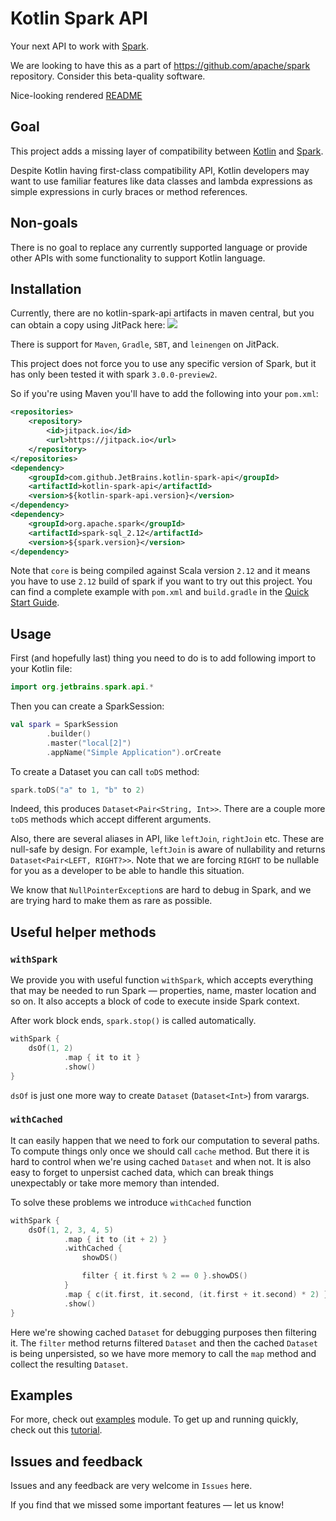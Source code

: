 # Kotlin Spark API


Your next API to work with  [Spark](https://spark.apache.org/).

We are looking to have this as a part of https://github.com/apache/spark repository. Consider this beta-quality software.

Nice-looking rendered [README](https://jetbrains.github.io/kotlin-spark-api/)

## Goal

This project adds a missing layer of compatibility between [Kotlin](https://kotlinlang.org/) and [Spark](https://spark.apache.org/).

Despite Kotlin having first-class compatibility API, Kotlin developers may want to use familiar features like data classes and lambda expressions as simple expressions in curly braces or method references.

## Non-goals

There is no goal to replace any currently supported language or provide other APIs with some functionality to support Kotlin language.

## Installation

Currently, there are no kotlin-spark-api artifacts in maven central, but you can obtain a copy using JitPack here: [![](https://jitpack.io/v/JetBrains/kotlin-spark-api.svg)](https://jitpack.io/#JetBrains/kotlin-spark-api)

There is support for `Maven`, `Gradle`, `SBT`, and `leinengen` on JitPack.

This project does not force you to use any specific version of Spark, but it has only been tested it with spark `3.0.0-preview2`. 

So if you're using Maven you'll have to add the following into your `pom.xml`:

```xml
<repositories>
    <repository>
        <id>jitpack.io</id>
        <url>https://jitpack.io</url>
    </repository>
</repositories>
<dependency>
    <groupId>com.github.JetBrains.kotlin-spark-api</groupId>
    <artifactId>kotlin-spark-api</artifactId>
    <version>${kotlin-spark-api.version}</version>
</dependency>
<dependency>
    <groupId>org.apache.spark</groupId>
    <artifactId>spark-sql_2.12</artifactId>
    <version>${spark.version}</version>
</dependency>
```

Note that `core` is being compiled against Scala version `2.12` and it means you have to use `2.12` build of spark if you want to try out this project. 
You can find a complete example with `pom.xml` and `build.gradle` in the [Quick Start Guide](docs/quick-start-guide.md).  

## Usage

First (and hopefully last) thing you need to do is to add following import to your Kotlin file:

```kotlin
import org.jetbrains.spark.api.*
```

Then you can create a SparkSession:

```kotlin
val spark = SparkSession
        .builder()
        .master("local[2]")
        .appName("Simple Application").orCreate

```

To create a Dataset you can call `toDS` method:

```kotlin
spark.toDS("a" to 1, "b" to 2)
```

Indeed, this produces `Dataset<Pair<String, Int>>`. There are a couple more `toDS` methods which accept different arguments.

Also, there are several aliases in API, like `leftJoin`, `rightJoin` etc. These are null-safe by design. For example, `leftJoin` is aware of nullability and returns `Dataset<Pair<LEFT, RIGHT?>>`.
Note that we are forcing `RIGHT` to be nullable for you as a developer to be able to handle this situation.

We know that `NullPointerException`s are hard to debug in Spark, and we are trying hard to make them as rare as possible.

## Useful helper methods

### `withSpark`

We provide you with useful function `withSpark`, which accepts everything that may be needed to run Spark — properties, name, master location and so on. It also accepts a block of code to execute inside Spark context.

After work block ends, `spark.stop()` is called automatically.

```kotlin
withSpark {
    dsOf(1, 2)
            .map { it to it }
            .show()
}
```

`dsOf` is just one more way to create `Dataset` (`Dataset<Int>`) from varargs.

### `withCached`

It can easily happen that we need to fork our computation to several paths. To compute things only once we should call `cache`
method. But there it is hard to control when we're using cached `Dataset` and when not.
It is also easy to forget to unpersist cached data, which can break things unexpectably or take more memory
than intended.

To solve these problems we introduce `withCached` function

```kotlin
withSpark {
    dsOf(1, 2, 3, 4, 5)
            .map { it to (it + 2) }
            .withCached {
                showDS()

                filter { it.first % 2 == 0 }.showDS()
            }
            .map { c(it.first, it.second, (it.first + it.second) * 2) }
            .show()
}
```

Here we're showing cached `Dataset` for debugging purposes then filtering it. The `filter` method returns filtered `Dataset` and then the cached `Dataset` is being unpersisted, so we have more memory to call the `map` method and collect the resulting `Dataset`.

## Examples

For more, check out [examples](https://github.com/JetBrains/kotlin-spark-api/tree/master/examples/src/main/kotlin/org/jetbrains/spark/api/examples) module.
To get up and running quickly, check out this [tutorial](docs/quick-start-guide.md). 

## Issues and feedback

Issues and any feedback are very welcome in `Issues` here.

If you find that we missed some important features — let us know!
